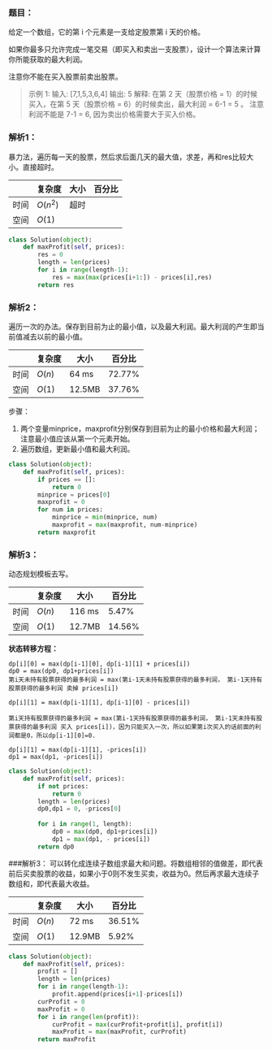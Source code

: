### 题目：
给定一个数组，它的第 i 个元素是一支给定股票第 i 天的价格。

如果你最多只允许完成一笔交易（即买入和卖出一支股票），设计一个算法来计算你所能获取的最大利润。

注意你不能在买入股票前卖出股票。

>示例 1:
输入: [7,1,5,3,6,4]
输出: 5
解释: 在第 2 天（股票价格 = 1）的时候买入，在第 5 天（股票价格 = 6）的时候卖出，最大利润 = 6-1 = 5 。
     注意利润不能是 7-1 = 6, 因为卖出价格需要大于买入价格。

### 解析1：
暴力法，遍历每一天的股票，然后求后面几天的最大值，求差，再和res比较大小。直接超时。

|  |复杂度|大小|百分比|
|--|--|--|--|
|时间|$O(n^2)$|超时| |
|空间|$O(1)$| | |

```python
class Solution(object):
    def maxProfit(self, prices):
        res = 0
        length = len(prices)
        for i in range(length-1):
            res = max(max(prices[i+1:]) - prices[i],res)
        return res
```

### 解析2：

遍历一次的办法。保存到目前为止的最小值，以及最大利润。最大利润的产生即当前值减去以前的最小值。

|  |复杂度|大小|百分比|
|--|--|--|--|
|时间|$O(n)$|64 ms|72.77%|
|空间|$O(1)$|12.5MB|37.76%|

步骤：
1. 两个变量minprice，maxprofit分别保存到目前为止的最小价格和最大利润；注意最小值应该从第一个元素开始。
2. 遍历数组，更新最小值和最大利润。

```python
class Solution(object):
    def maxProfit(self, prices):
        if prices == []:
            return 0
        minprice = prices[0]
        maxprofit = 0
        for num in prices:
            minprice = min(minprice, num)
            maxprofit = max(maxprofit, num-minprice)
        return maxprofit
```


### 解析3：
动态规划模板去写。

|  |复杂度|大小|百分比|
|--|--|--|--|
|时间|$O(n)$|116 ms|5.47%|
|空间|$O(1)$|12.7MB|14.56%|

**状态转移方程：**
```
dp[i][0] = max(dp[i-1][0], dp[i-1][1] + prices[i])
dp0 = max(dp0, dp1+prices[i])  
第i天未持有股票获得的最多利润 = max(第i-1天未持有股票获得的最多利润， 第i-1天持有股票获得的最多利润 卖掉 prices[i])

dp[i][1] = max(dp[i-1][1], dp[i-1][0] - prices[i])

第i天持有股票获得的最多利润 = max(第i-1天持有股票获得的最多利润， 第i-1天未持有股票获得的最多利润 买入 prices[i])，因为只能买入一次，所以如果第i次买入的话前面的利润都是0，所以dp[i-1][0]=0.

dp[i][1] = max(dp[i-1][1], -prices[i])
dp1 = max(dp1, -prices[i])
```


```python
class Solution(object):
    def maxProfit(self, prices):
        if not prices:
            return 0
        length = len(prices)
        dp0,dp1 = 0, -prices[0]
        
        for i in range(1, length):
            dp0 = max(dp0, dp1+prices[i])
            dp1 = max(dp1, - prices[i])
        return dp0
```

###解析3：
可以转化成连续子数组求最大和问题。将数组相邻的值做差，即代表前后买卖股票的收益，如果小于0则不发生买卖，收益为0。然后再求最大连续子数组和，即代表最大收益。

|  |复杂度|大小|百分比|
|--|--|--|--|
|时间|$O(n)$|72 ms|36.51%|
|空间|$O(1)$|12.9MB|5.92%|

```python
class Solution(object):
    def maxProfit(self, prices):
        profit = []
        length = len(prices)
        for i in range(length-1):
            profit.append(prices[i+1]-prices[i])
        curProfit = 0
        maxProfit = 0
        for i in range(len(profit)):
            curProfit = max(curProfit+profit[i], profit[i])
            maxProfit = max(maxProfit, curProfit)
        return maxProfit
```


